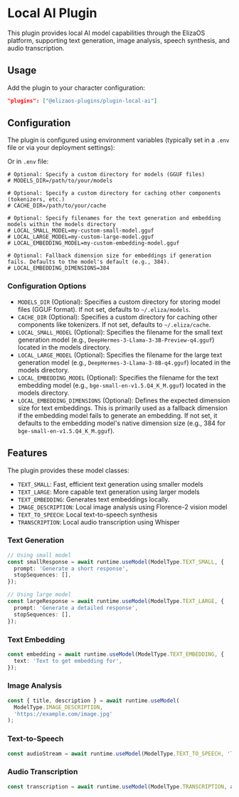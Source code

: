 # Local AI Plugin

This plugin provides local AI model capabilities through the ElizaOS platform, supporting text generation, image analysis, speech synthesis, and audio transcription.

## Usage

Add the plugin to your character configuration:

```json
"plugins": ["@elizaos-plugins/plugin-local-ai"]
```

## Configuration

The plugin is configured using environment variables (typically set in a `.env` file or via your deployment settings):

Or in `.env` file:

```env
# Optional: Specify a custom directory for models (GGUF files)
# MODELS_DIR=/path/to/your/models

# Optional: Specify a custom directory for caching other components (tokenizers, etc.)
# CACHE_DIR=/path/to/your/cache

# Optional: Specify filenames for the text generation and embedding models within the models directory
# LOCAL_SMALL_MODEL=my-custom-small-model.gguf
# LOCAL_LARGE_MODEL=my-custom-large-model.gguf
# LOCAL_EMBEDDING_MODEL=my-custom-embedding-model.gguf

# Optional: Fallback dimension size for embeddings if generation fails. Defaults to the model's default (e.g., 384).
# LOCAL_EMBEDDING_DIMENSIONS=384
```

### Configuration Options

- `MODELS_DIR` (Optional): Specifies a custom directory for storing model files (GGUF format). If not set, defaults to `~/.eliza/models`.
- `CACHE_DIR` (Optional): Specifies a custom directory for caching other components like tokenizers. If not set, defaults to `~/.eliza/cache`.
- `LOCAL_SMALL_MODEL` (Optional): Specifies the filename for the small text generation model (e.g., `DeepHermes-3-Llama-3-3B-Preview-q4.gguf`) located in the models directory.
- `LOCAL_LARGE_MODEL` (Optional): Specifies the filename for the large text generation model (e.g., `DeepHermes-3-Llama-3-8B-q4.gguf`) located in the models directory.
- `LOCAL_EMBEDDING_MODEL` (Optional): Specifies the filename for the text embedding model (e.g., `bge-small-en-v1.5.Q4_K_M.gguf`) located in the models directory.
- `LOCAL_EMBEDDING_DIMENSIONS` (Optional): Defines the expected dimension size for text embeddings. This is primarily used as a fallback dimension if the embedding model fails to generate an embedding. If not set, it defaults to the embedding model's native dimension size (e.g., 384 for `bge-small-en-v1.5.Q4_K_M.gguf`).

## Features

The plugin provides these model classes:

- `TEXT_SMALL`: Fast, efficient text generation using smaller models
- `TEXT_LARGE`: More capable text generation using larger models
- `TEXT_EMBEDDING`: Generates text embeddings locally.
- `IMAGE_DESCRIPTION`: Local image analysis using Florence-2 vision model
- `TEXT_TO_SPEECH`: Local text-to-speech synthesis
- `TRANSCRIPTION`: Local audio transcription using Whisper

### Text Generation

```typescript
// Using small model
const smallResponse = await runtime.useModel(ModelType.TEXT_SMALL, {
  prompt: 'Generate a short response',
  stopSequences: [],
});

// Using large model
const largeResponse = await runtime.useModel(ModelType.TEXT_LARGE, {
  prompt: 'Generate a detailed response',
  stopSequences: [],
});
```

### Text Embedding

```typescript
const embedding = await runtime.useModel(ModelType.TEXT_EMBEDDING, {
  text: 'Text to get embedding for',
});
```

### Image Analysis

```typescript
const { title, description } = await runtime.useModel(
  ModelType.IMAGE_DESCRIPTION,
  'https://example.com/image.jpg'
);
```

### Text-to-Speech

```typescript
const audioStream = await runtime.useModel(ModelType.TEXT_TO_SPEECH, 'Text to convert to speech');
```

### Audio Transcription

```typescript
const transcription = await runtime.useModel(ModelType.TRANSCRIPTION, audioBuffer);
```
